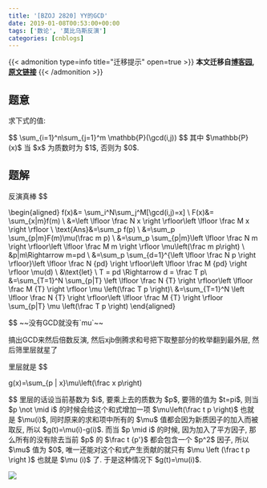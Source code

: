 ```yaml
---
title: '[BZOJ 2820] YY的GCD'
date: 2019-01-08T00:53:00+00:00
tags: ['数论', '莫比乌斯反演']
categories: [cnblogs]
---
```

{{< admonition type=info title="迁移提示" open=true >}}
**本文迁移自[博客园](https://rvalue.cnblogs.com), [原文链接](http://www.cnblogs.com/rvalue/archive/2019/01/08/10236977.html)**
{{< /admonition >}}

## 题意

求下式的值:

<div>
$$ \sum_{i=1}^n\sum_{j=1}^m \mathbb{P}(\gcd(i,j)) $$
其中 $\mathbb{P}(x)$ 当 $x$ 为质数时为 $1$, 否则为 $0$.

## 题解

反演真棒
$$
</div>

\begin{aligned}
f(x)&= \sum_i^N\sum_j^M[\gcd(i,j)=x] \\
F(x)&= \sum_{x|m}f(m) \\
&=\left \lfloor \frac N x \right \rfloor\left \lfloor \frac M x \right \rfloor \\
\text{Ans}&=\sum_p f(p) \\
&=\sum_p \sum_{p|m}F(m)\mu(\frac m p) \\
&=\sum_p \sum_{p|m}\left \lfloor \frac N m \right \rfloor\left \lfloor \frac M m \right \rfloor \mu\left(\frac m p\right) \\
&p|m\Rightarrow m=pd \\
&=\sum_p \sum_{d=1}^{\left \lfloor \frac N p \right \rfloor}\left \lfloor \frac N {pd} \right \rfloor\left \lfloor \frac M {pd} \right \rfloor \mu(d) \\
&\text{let} \ T = pd \Rightarrow d = \frac T p\\
&=\sum_{T=1}^N \sum_{p|T} \left \lfloor \frac N {T} \right \rfloor\left \lfloor \frac M {T} \right \rfloor \mu \left(\frac T p \right)\\
&=\sum_{T=1}^N \left \lfloor \frac N {T} \right \rfloor\left \lfloor \frac M {T} \right \rfloor \sum_{p|T} \mu \left(\frac T p \right)
\end{aligned}

<div>
$$
~~没有GCD就没有`mu`~~

搞出GCD来然后倍数反演, 然后xjb倒腾求和号把下取整部分的枚举翻到最外层, 然后筛里层就星了

里层就是
$$
</div>

g(x)=\sum_{p | x}\mu\left(\frac x p\right)

<div>
$$
里层的话设当前基数为 $i$, 要乘上去的质数为 $p$, 要筛的值为 $t=pi$, 则当 $p \not \mid i$ 的时候会给这个和式增加一项 $\mu\left(\frac t p \right)$ 也就是 $\mu(i)$, 同时原来的求和项中所有的 $\mu$ 值都会因为新质因子的加入而被取反, 所以 $g(t)=\mu(i)-g(i)$. 而当 $p \mid i$ 的时候, 因为加入了平方因子, 那么所有的没有除去当前 $p$ 的 $\frac t {p'}$ 都会包含一个 $p^2$ 因子, 所以 $\mu$ 值为 $0$, 唯一还能对这个和式产生贡献的就只有 $\mu \left (\frac t p \right )$ 也就是 $\mu (i)$ 了. 于是这种情况下 $g(t)=\mu(i)$.

![](https://pic.rvalue.moe/2021/08/02/00f599846a7c0.jpg)
